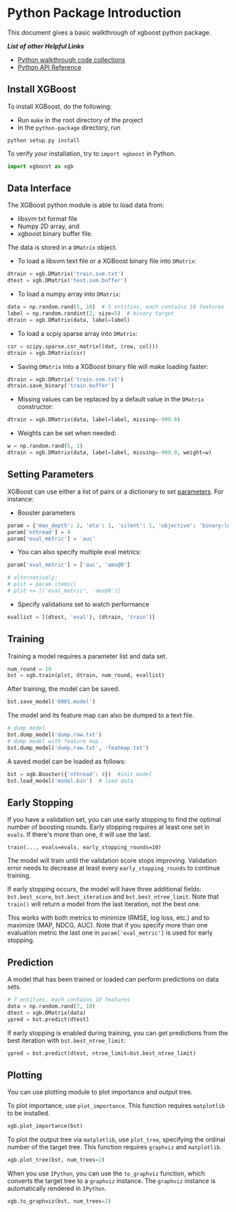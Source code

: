 Python Package Introduction
===========================
This document gives a basic walkthrough of xgboost python package.

***List of other Helpful Links***
* [Python walkthrough code collections](https://github.com/tqchen/xgboost/blob/master/demo/guide-python)
* [Python API Reference](python_api.rst)

Install XGBoost
---------------
To install XGBoost, do the following:

* Run `make` in the root directory of the project
* In the  `python-package` directory, run
```shell
python setup.py install
```

To verify your installation, try to `import xgboost` in Python.
```python
import xgboost as xgb
```

Data Interface
--------------
The XGBoost python module is able to load data from:
- libsvm txt format file
- Numpy 2D array, and
- xgboost binary buffer file.

The data is stored in a ```DMatrix``` object.

* To load a libsvm text file or a XGBoost binary file into ```DMatrix```:
```python
dtrain = xgb.DMatrix('train.svm.txt')
dtest = xgb.DMatrix('test.svm.buffer')
```
* To load a numpy array into ```DMatrix```:
```python
data = np.random.rand(5, 10)  # 5 entities, each contains 10 features
label = np.random.randint(2, size=5)  # binary target
dtrain = xgb.DMatrix(data, label=label)
```
* To load a scpiy.sparse array into ```DMatrix```:
```python
csr = scipy.sparse.csr_matrix((dat, (row, col)))
dtrain = xgb.DMatrix(csr)
```
* Saving ```DMatrix``` into a XGBoost binary file will make loading faster:
```python
dtrain = xgb.DMatrix('train.svm.txt')
dtrain.save_binary('train.buffer')
```
* Missing values can be replaced by a default value in the ```DMatrix``` constructor:
```python
dtrain = xgb.DMatrix(data, label=label, missing=-999.0)
```
* Weights can be set when needed:
```python
w = np.random.rand(5, 1)
dtrain = xgb.DMatrix(data, label=label, missing=-999.0, weight=w)
```

Setting Parameters
------------------
XGBoost can use either a list of pairs or a dictionary to set [parameters](../parameter.md). For instance:
* Booster parameters
```python
param = {'max_depth': 2, 'eta': 1, 'silent': 1, 'objective': 'binary:logistic'}
param['nthread'] = 4
param['eval_metric'] = 'auc'
```
* You can also specify multiple eval metrics:
```python
param['eval_metric'] = ['auc', 'ams@0']

# alternatively:
# plst = param.items()
# plst += [('eval_metric', 'ams@0')]
```

* Specify validations set to watch performance
```python
evallist = [(dtest, 'eval'), (dtrain, 'train')]
```

Training
--------

Training a model requires a parameter list and data set.
```python
num_round = 10
bst = xgb.train(plst, dtrain, num_round, evallist)
```
After training, the model can be saved.
```python
bst.save_model('0001.model')
```
The model and its feature map can also be dumped to a text file.
```python
# dump model
bst.dump_model('dump.raw.txt')
# dump model with feature map
bst.dump_model('dump.raw.txt', 'featmap.txt')
```
A saved model can be loaded as follows:
```python
bst = xgb.Booster({'nthread': 4})  #init model
bst.load_model('model.bin')  # load data
```

Early Stopping
--------------
If you have a validation set, you can use early stopping to find the optimal number of boosting rounds.
Early stopping requires at least one set in `evals`. If there's more than one, it will use the last.

`train(..., evals=evals, early_stopping_rounds=10)`

The model will train until the validation score stops improving. Validation error needs to decrease at least every `early_stopping_rounds` to continue training.

If early stopping occurs, the model will have three additional fields: `bst.best_score`, `bst.best_iteration` and `bst.best_ntree_limit`. Note that `train()` will return a model from the last iteration, not the best one.

This works with both metrics to minimize (RMSE, log loss, etc.) and to maximize (MAP, NDCG, AUC). Note that if you specify more than one evaluation metric the last one in `param['eval_metric']` is used for early stopping.

Prediction
----------
A model that has been trained or loaded can perform predictions on data sets.
```python
# 7 entities, each contains 10 features
data = np.random.rand(7, 10)
dtest = xgb.DMatrix(data)
ypred = bst.predict(dtest)
```

If early stopping is enabled during training, you can get predictions from the best iteration with `bst.best_ntree_limit`:
```python
ypred = bst.predict(dtest, ntree_limit=bst.best_ntree_limit)
```

Plotting
--------

You can use plotting module to plot importance and output tree.

To plot importance, use ``plot_importance``. This function requires ``matplotlib`` to be installed.

```python
xgb.plot_importance(bst)
```

To plot the output tree via ``matplotlib``, use ``plot_tree``, specifying the ordinal number of the target tree. This function requires ``graphviz`` and ``matplotlib``.

```python
xgb.plot_tree(bst, num_trees=2)
```

When you use ``IPython``, you can use the ``to_graphviz`` function, which converts the target tree to a ``graphviz`` instance. The ``graphviz`` instance is automatically rendered in ``IPython``.

```python
xgb.to_graphviz(bst, num_trees=2)
```
